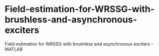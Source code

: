 # Field-estimation-for-WRSSG-with-brushless-and-asynchronous-exciters
Field estimation for WRSSG with brushless and asynchronous exciters - MATLAB
